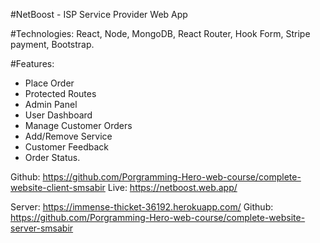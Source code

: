 #NetBoost - ISP Service Provider Web App

#Technologies:
React, Node, MongoDB, React Router, Hook Form, Stripe payment, Bootstrap.

#Features:
* Place Order
* Protected Routes
* Admin Panel
* User Dashboard
* Manage Customer Orders
* Add/Remove Service
* Customer Feedback
* Order Status.


Github:  https://github.com/Porgramming-Hero-web-course/complete-website-client-smsabir
Live: https://netboost.web.app/

Server: https://immense-thicket-36192.herokuapp.com/
Github: https://github.com/Porgramming-Hero-web-course/complete-website-server-smsabir